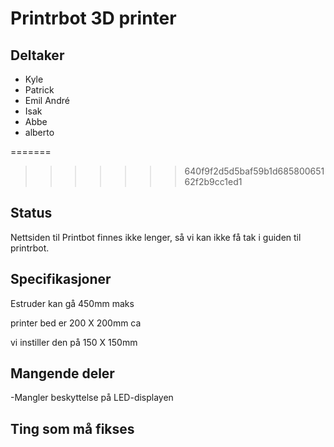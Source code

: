 
# Printrbot 3D printer

## Deltaker
- Kyle
- Patrick
- Emil André
- Isak
- Abbe
- alberto


=======

>>>>>>> 640f9f2d5d5baf59b1d68580065162f2b9cc1ed1
## Status
Nettsiden til Printbot finnes ikke lenger, så vi kan ikke få tak i guiden til printrbot.

## Specifikasjoner
Estruder kan gå 450mm maks

printer bed er 200 X 200mm ca

vi instiller den på 150 X 150mm



## Mangende deler
-Mangler beskyttelse på LED-displayen

## Ting som må fikses

